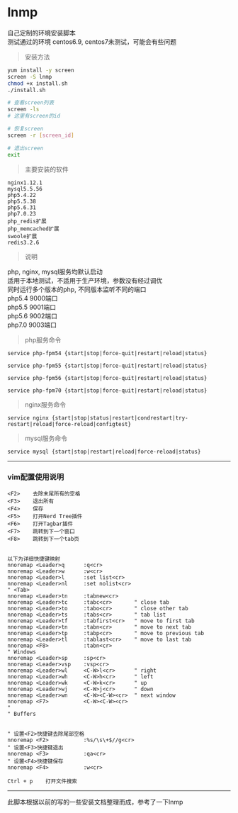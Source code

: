 # lnmp
自己定制的环境安装脚本  
测试通过的环境 centos6.9, centos7未测试，可能会有些问题  

> 安装方法

```bash
yum install -y screen
screen -S lnmp
chmod +x install.sh
./install.sh

# 查看screen列表
screen -ls
# 这里有screen的id

# 恢复screen
screen -r [screen_id]

# 退出screen
exit
```

> 主要安装的软件

```
nginx1.12.1
mysql5.5.56
php5.4.22
php5.5.38
php5.6.31
php7.0.23
php_redis扩展
php_memcached扩展
swoole扩展
redis3.2.6
```

> 说明

php, nginx, mysql服务均默认启动  
适用于本地测试，不适用于生产环境，参数没有经过调优  
同时运行多个版本的php, 不同版本监听不同的端口  
php5.4 9000端口  
php5.5 9001端口  
php5.6 9002端口  
php7.0 9003端口


> php服务命令

```
service php-fpm54 {start|stop|force-quit|restart|reload|status}

service php-fpm55 {start|stop|force-quit|restart|reload|status}

service php-fpm56 {start|stop|force-quit|restart|reload|status}

service php-fpm70 {start|stop|force-quit|restart|reload|status} 

```

> nginx服务命令

```
service nginx {start|stop|status|restart|condrestart|try-restart|reload|force-reload|configtest}
```

> mysql服务命令

```
service mysql {start|stop|restart|reload|force-reload|status}
```

---

### vim配置使用说明

```
<F2>    去除末尾所有的空格
<F3>    退出所有
<F4>    保存
<F5>    打开Nerd Tree插件
<F6>    打开Tagbar插件
<F7>    跳转到下一个窗口
<F8>    跳转到下一个tab页


以下为详细快捷键映射
nnoremap <Leader>q      :q<cr>
nnoremap <Leader>w      :w<cr>
nnoremap <Leader>l      :set list<cr>
nnoremap <Leader>nl     :set nolist<cr>
" <Tab>
nnoremap <Leader>tn     :tabnew<cr>
nnoremap <Leader>tc     :tabc<cr>       " close tab
nnoremap <Leader>to     :tabo<cr>       " close other tab
nnoremap <Leader>ts     :tabs<cr>       " tab list 
nnoremap <Leader>tf     :tabfirst<cr>   " move to first tab
nnoremap <Leader>tn     :tabn<cr>       " move to next tab
nnoremap <Leader>tp     :tabp<cr>       " move to previous tab
nnoremap <Leader>tl     :tablast<cr>    " move to last tab
nnoremap <F8>           :tabn<cr>
" Windows
nnoremap <Leader>sp     :sp<cr>
nnoremap <Leader>vsp    :vsp<cr>
nnoremap <Leader>wl     <C-W>l<cr>      " right
nnoremap <Leader>wh     <C-W>h<cr>      " left 
nnoremap <Leader>wk     <C-W>k<cr>      " up
nnoremap <Leader>wj     <C-W>j<cr>      " down
nnoremap <Leader>wn     <C-W><C-W><cr>  " next window
nnoremap <F7>           <C-W><C-W><cr>
"
" Buffers


" 设置<F2>快捷键去除尾部空格
nnoremap <F2>           :%s/\s\+$//g<cr>
" 设置<F3>快捷键退出
nnoremap <F3>           :qa<cr>
" 设置<F4>快捷键保存
nnoremap <F4>           :w<cr>

Ctrl + p    打开文件搜索
```
---

此脚本根据以前的写的一些安装文档整理而成，参考了一下lnmp
